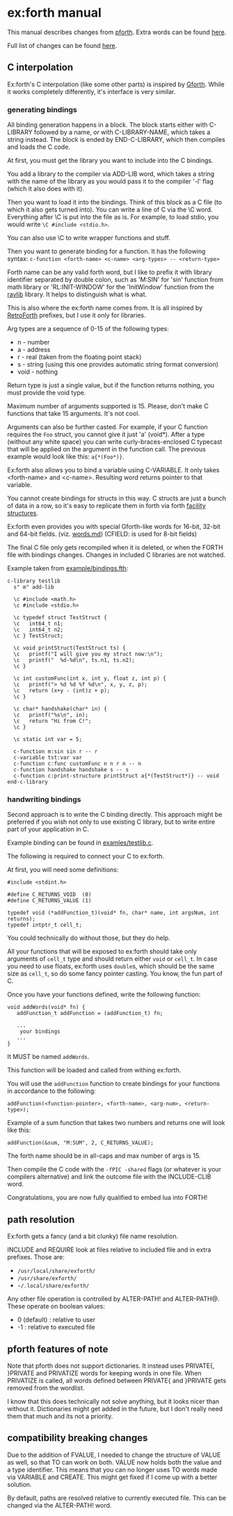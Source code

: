 # ex:forth manual
This manual describes changes from
[pforth](https://www.softsynth.com/pforth/).
Extra words can be found [here](words.md).

Full list of changes can be found
[here](changes.md).

## C interpolation

Ex:forth's C interpolation (like some other parts) is inspired by
[Gforth](https://gforth.org/).
While it works completely differently, it's interface is very similar.

### generating bindings

All binding generation happens in a block.
The block starts either with C-LIBRARY followed by a name, or with
C-LIBRARY-NAME, which takes a string instead.
The block is ended by END-C-LIBRARY, which then compiles and loads the C code.

At first, you must get the library you want to include into the C bindings.

You add a library to the compiler via ADD-LIB word, which takes a string with
the name of the library as you would pass it to the compiler '-l' flag
(which it also does with it).

Then you want to load it into the bindings.
Think of this block as a C file (to which it also gets turned into).
You can write a line of C via the \C word. Everything after \C is put
into the file as is.
For example, to load stdio, you would write `\C #include <stdio.h>`.

You can also use \C to write wrapper functions and stuff.

Then you want to generate binding for a function.
It has the following syntax:
`c-function <forth-name> <c-name> <arg-types> -- <return-type>`

Forth name can be any valid forth word, but I like to prefix it with
library identifier separated by double colon, such as 'M:SIN' for 'sin' function
from math library or 'RL:INIT-WINDOW' for the 'InitWindow' function from the
[raylib](https://www.raylib.com/)
library.
It helps to distinguish what is what.

This is also where the ex:forth name comes from.
It is all inspired by
[RetroForth](https://retroforth.org/)
prefixes, but I use it only for libraries.

Arg types are a sequence of 0-15 of the following types:

- n - number
- a - address
- r - real (taken from the floating point stack)
- s - string (using this one provides automatic string format conversion)
- void - nothing

Return type is just a single value, but if the function returns nothing, you
must provide the void type.

Maximum number of arguments supported is 15.
Please, don't make C functions that take 15 arguments.
It's not cool.

Arguments can also be further casted. For example, if your C function requires
the `Foo` struct, you cannot give it just 'a' (void*).
After a type (without any white space) you can write curly-braces-enclosed
C typecast that will be applied on the argument in the function call.
The previous example would look like this: `a{*(Foo*)}`.

Ex:forth also allows you to bind a variable using C-VARIABLE.
It only takes \<forth-name\> and \<c-name\>.
Resulting word returns pointer to that variable.

You cannot create bindings for structs in this way.
C structs are just a bunch of data in a row, so it's easy to replicate them
in forth via forth
[facility structures](https://forth-standard.org/standard/facility/BEGIN-STRUCTURE).

Ex:forth even provides you with special Gforth-like words for 16-bit,
32-bit and 64-bit fields. (viz.
[words.md](words.md))
(CFIELD: is used for 8-bit fields)

The final C file only gets recompiled when it is deleted, or when the FORTH file
with bindings changes.
Changes in included C libraries are not watched.

Example taken from
[example/bindings.fth](../example/bindings.fth):

```
c-library testlib
  s" m" add-lib

  \c #include <math.h>
  \c #include <stdio.h>

  \c typedef struct TestStruct {
  \c   int64_t n1;
  \c   int64_t n2;
  \c } TestStruct;

  \c void printStruct(TestStruct ts) { 
  \c   printf("I will give you my struct now:\n");
  \c   printf("  %d-%d\n", ts.n1, ts.n2);
  \c } 

  \c int customFunc(int x, int y, float z, int p) {
  \c   printf("> %d %d %f %d\n", x, y, z, p);
  \c   return (x+y - (int)z + p);
  \c }

  \c char* handshake(char* in) {
  \c   printf("%s\n", in);
  \c   return "Hi from C!";
  \c } 

  \c static int var = 5;

  c-function m:sin sin r -- r
  c-variable tst:var var
  c-function c:func customFunc n n r n -- n
  c-function handshake handshake s -- s
  c-function c:print-structure printStruct a{*(TestStruct*)} -- void
end-c-library
```

### handwriting bindings

Second approach is to write the C binding directly.
This approach might be preferred if you wish not only to use existing C library,
but to write entire part of your application in C.

Example binding can be found in
[examles/testlib.c](../example/testlib.c).

The following is required to connect your C to ex:forth.

At first, you will need some definitions:

```
#include <stdint.h>

#define C_RETURNS_VOID  (0)
#define C_RETURNS_VALUE (1)

typedef void (*addFunction_t)(void* fn, char* name, int argsNum, int returns);
typedef intptr_t cell_t;
```

You could technically do without those, but they do help.

All your functions that will be exposed to ex:forth should take only
arguments of `cell_t` type and should return either `void` or `cell_t`.
In case you need to use floats, ex:forth uses `double`s, which should be the
same size as `cell_t`, so do some fancy pointer casting.
You know, the fun part of C.

Once you have your functions defined, write the following function:

```
void addWords(void* fn) {
   addFunction_t addFunction = (addFunction_t) fn;

   ...
    your bindings
   ...
}
```

It MUST be named `addWords`.

This function will be loaded and called from withing ex:forth.

You will use the `addFunction` function to create bindings for your functions
in accordance to the following:

```
addFunction(<function-pointer>, <forth-name>, <arg-num>, <return-type>);
```

Example of a sum function that takes two numbers and returns one will look
like this:

```
addFunction(&sum, "M:SUM", 2, C_RETURNS_VALUE);
```

The forth name should be in all-caps and max number of args is 15.

Then compile the C code with the `-fPIC -shared` flags (or whatever is your
compilers alternative) and link the outcome file with the INCLUDE-CLIB
word.

Congratulations, you are now fully qualified to embed lua into FORTH!

## path resolution

Ex:forth gets a fancy (and a bit clunky) file name resolution.

INCLUDE and REQUIRE look at files relative to included file and in
extra prefixes.
Those are:

- `/usr/local/share/exforth/`
- `/usr/share/exforth/`
- `~/.local/share/exforth/`

Any other file operation is controlled by ALTER-PATH! and ALTER-PATH@.
These operate on boolean values:

- 0 (default) : relative to user
- -1 : relative to executed file


## pforth features of note

Note that pforth does not support dictionaries.
It instead uses PRIVATE{, }PRIVATE and PRIVATIZE words for keeping
words in one file.
When PRIVATIZE is called, all words defined between PRIVATE{ and }PRIVATE
gets removed from the wordlist.

I know that this does technically not solve anything, but it looks nicer
than without it.
Dictionaries might get added in the future, but I don't really need them that
much and its not a priority.

## compatibility breaking changes

Due to the addition of FVALUE, I needed to change the structure of VALUE
as well, so that TO can work on both.
VALUE now holds both the value and a type identifier.
This means that you can no longer uses TO words made via VARIABLE and CREATE.
This might get fixed if I come up with a better solution.

By default, paths are resolved relative to currently executed file.
This can be changed via the ALTER-PATH! word.
